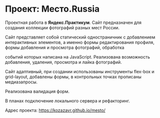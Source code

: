 # Проект: Место.Russia

Проектная работа в **Яндекс.Практикум**. 
Сайт предназначен для создания коллекции фотографий разных мест России.

Сайт представляет собой статический одностраничник с добавлением интерактивных элементов, а именно формы редактирования профиля, формы добавления и просмотра фотографий, обработка 

событий которых написана на JavaScript. Реализована возможность добавления, удаления, просмотра и лайка фотографий.

Сайт адаптивный, при создании использованы инструменты flex-box и grid-layout, добавлены формы, в контрольных точках прописаны медиазапросы. 

Реализована валидация форм.

В планах подключение локального сервера и рефакторинг.

Адрес проекта: https://kozazavr.github.io/mesto/

